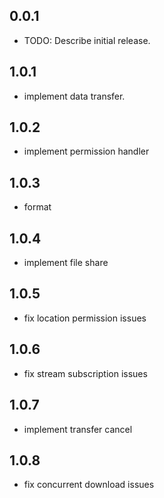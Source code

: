 ## 0.0.1

- TODO: Describe initial release.

## 1.0.1

- implement data transfer.

## 1.0.2

- implement permission handler

## 1.0.3

- format

## 1.0.4

- implement file share

## 1.0.5

- fix location permission issues

## 1.0.6

- fix stream subscription issues

## 1.0.7

- implement transfer cancel

## 1.0.8

- fix concurrent download issues
